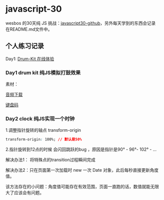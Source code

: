 # javascript-30

wesbos 的30天纯 JS 挑战：[javascript30-github](https://github.com/wesbos/JavaScript30)，另外每天学到的东西会记录在README.md文件中。

## 个人练习记录

Day1: [Drum-Kit 在线体验](https://neptoo.github.io/javascript-30/01-drum-kit/index.html)

### Day1 drum kit 纯JS模拟打鼓效果

素材：

[音频下载](https://freesound.org/)

[键盘码](http://keycode.info/)

### Day2 clock 纯JS实现一个时钟

1.调整指针旋转的轴点 transform-origin

```css
transform-origin: 100%; // 默认是50%
```



2.指针旋转到12点的时候 会闪回跳跃的bug ，原因是指针是90° - 96°- 102° - ... 

解决办法1： 将特殊点的transition过程瞬间完成



解决办法2：只在页面第一次加载时 new 一次 Date 对象，此后每秒直接更新角度值。

该方法存在的小问题：角度值可能存在有效范围，页面一直跑的话，数值就能无限大了应该会有问题。